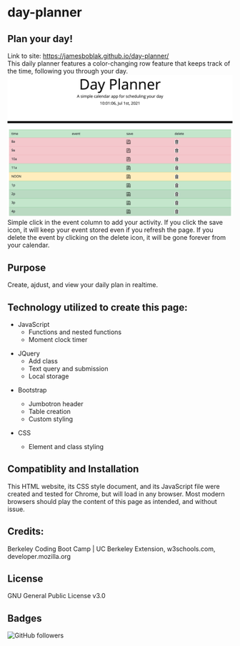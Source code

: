 # day-planner
## Plan your day!  

<!-- Instructions for use -->
Link to site: https://jamesboblak.github.io/day-planner/  
This daily planner features a color-changing row feature that keeps track of the time, following you through your day.
![Demo image](./images/day-planner_demo.png) 
Simple click in the event column to add your activity.  If you click the save icon, it will keep your event stored even if you refresh the page.  If you delete the event by clicking on the delete icon, it will be gone forever from your calendar. 

<!-- Statement of purpose -->
## Purpose
Create, ajdust, and view your daily plan in realtime.  
## Technology utilized to create this page:
<!-- JavaScript Pionts -->
* JavaScript
    * Functions and nested functions
    * Moment clock timer

<!-- JQuery Pionts -->
* JQuery
    * Add class
    * Text query and submission
    * Local storage

<!-- Bootstrap Pionts -->
* Bootstrap
    * Jumbotron header
    * Table creation
    * Custom styling

    <!-- CSS Points -->
* CSS
    * Element and class styling

<!-- Browser compatiblity -->
## Compatiblity and Installation
This HTML website, its CSS style document, and its JavaScript file were created and tested for Chrome, but will load in any browser.  Most modern browsers should play the content of this page as intended, and without issue.  

<!-- Credits -->
## Credits:
Berkeley Coding Boot Camp | UC Berkeley Extension, w3schools.com, developer.mozilla.org  

<!-- License agreement -->
## License
GNU General Public License v3.0  

<!-- Social badges -->
## Badges
![GitHub followers](https://img.shields.io/github/followers/jamesboblak?style=social)